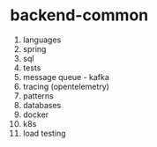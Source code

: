 # backend-common


1. languages
2. spring
3. sql
4. tests
5. message queue - kafka
6. tracing (opentelemetry)
7. patterns
8. databases
9. docker
10. k8s
11. load testing
